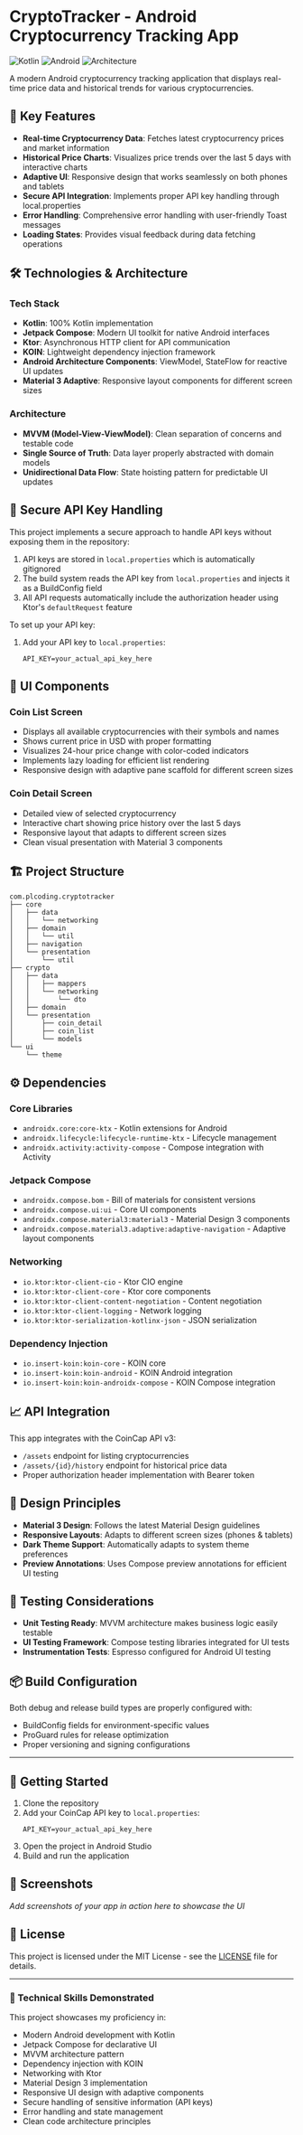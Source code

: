 # CryptoTracker - Android Cryptocurrency Tracking App

![Kotlin](https://img.shields.io/badge/Kotlin-100%25-orange) ![Android](https://img.shields.io/badge/Android-API--35-green) ![Architecture](https://img.shields.io/badge/Architecture-MVVM-blue)

A modern Android cryptocurrency tracking application that displays real-time price data and
historical trends for various cryptocurrencies.

## 🚀 Key Features

- **Real-time Cryptocurrency Data**: Fetches latest cryptocurrency prices and market information
- **Historical Price Charts**: Visualizes price trends over the last 5 days with interactive charts
- **Adaptive UI**: Responsive design that works seamlessly on both phones and tablets
- **Secure API Integration**: Implements proper API key handling through local.properties
- **Error Handling**: Comprehensive error handling with user-friendly Toast messages
- **Loading States**: Provides visual feedback during data fetching operations

## 🛠️ Technologies & Architecture

### Tech Stack

- **Kotlin**: 100% Kotlin implementation
- **Jetpack Compose**: Modern UI toolkit for native Android interfaces
- **Ktor**: Asynchronous HTTP client for API communication
- **KOIN**: Lightweight dependency injection framework
- **Android Architecture Components**: ViewModel, StateFlow for reactive UI updates
- **Material 3 Adaptive**: Responsive layout components for different screen sizes

### Architecture

- **MVVM (Model-View-ViewModel)**: Clean separation of concerns and testable code
- **Single Source of Truth**: Data layer properly abstracted with domain models
- **Unidirectional Data Flow**: State hoisting pattern for predictable UI updates

## 🔐 Secure API Key Handling

This project implements a secure approach to handle API keys without exposing them in the
repository:

1. API keys are stored in `local.properties` which is automatically gitignored
2. The build system reads the API key from `local.properties` and injects it as a BuildConfig field
3. All API requests automatically include the authorization header using Ktor's `defaultRequest`
   feature

To set up your API key:

1. Add your API key to `local.properties`:
   ```properties
   API_KEY=your_actual_api_key_here
   ```

## 📱 UI Components

### Coin List Screen

- Displays all available cryptocurrencies with their symbols and names
- Shows current price in USD with proper formatting
- Visualizes 24-hour price change with color-coded indicators
- Implements lazy loading for efficient list rendering
- Responsive design with adaptive pane scaffold for different screen sizes

### Coin Detail Screen

- Detailed view of selected cryptocurrency
- Interactive chart showing price history over the last 5 days
- Responsive layout that adapts to different screen sizes
- Clean visual presentation with Material 3 components

## 🏗️ Project Structure

```
com.plcoding.cryptotracker
├── core
│   ├── data
│   │   └── networking
│   ├── domain
│   │   └── util
│   ├── navigation
│   └── presentation
│       └── util
├── crypto
│   ├── data
│   │   ├── mappers
│   │   └── networking
│   │       └── dto
│   ├── domain
│   └── presentation
│       ├── coin_detail
│       ├── coin_list
│       └── models
└── ui
    └── theme
```

## ⚙️ Dependencies

### Core Libraries

- `androidx.core:core-ktx` - Kotlin extensions for Android
- `androidx.lifecycle:lifecycle-runtime-ktx` - Lifecycle management
- `androidx.activity:activity-compose` - Compose integration with Activity

### Jetpack Compose

- `androidx.compose.bom` - Bill of materials for consistent versions
- `androidx.compose.ui:ui` - Core UI components
- `androidx.compose.material3:material3` - Material Design 3 components
- `androidx.compose.material3.adaptive:adaptive-navigation` - Adaptive layout components

### Networking

- `io.ktor:ktor-client-cio` - Ktor CIO engine
- `io.ktor:ktor-client-core` - Ktor core components
- `io.ktor:ktor-client-content-negotiation` - Content negotiation
- `io.ktor:ktor-client-logging` - Network logging
- `io.ktor:ktor-serialization-kotlinx-json` - JSON serialization

### Dependency Injection

- `io.insert-koin:koin-core` - KOIN core
- `io.insert-koin:koin-android` - KOIN Android integration
- `io.insert-koin:koin-androidx-compose` - KOIN Compose integration

## 📈 API Integration

This app integrates with the CoinCap API v3:

- `/assets` endpoint for listing cryptocurrencies
- `/assets/{id}/history` endpoint for historical price data
- Proper authorization header implementation with Bearer token

## 🎨 Design Principles

- **Material 3 Design**: Follows the latest Material Design guidelines
- **Responsive Layouts**: Adapts to different screen sizes (phones & tablets)
- **Dark Theme Support**: Automatically adapts to system theme preferences
- **Preview Annotations**: Uses Compose preview annotations for efficient UI testing

## 🧪 Testing Considerations

- **Unit Testing Ready**: MVVM architecture makes business logic easily testable
- **UI Testing Framework**: Compose testing libraries integrated for UI tests
- **Instrumentation Tests**: Espresso configured for Android UI testing

## 📦 Build Configuration

Both debug and release build types are properly configured with:

- BuildConfig fields for environment-specific values
- ProGuard rules for release optimization
- Proper versioning and signing configurations

---

## 🚀 Getting Started

1. Clone the repository
2. Add your CoinCap API key to `local.properties`:
   ```properties
   API_KEY=your_actual_api_key_here
   ```
3. Open the project in Android Studio
4. Build and run the application

## 📱 Screenshots

*Add screenshots of your app in action here to showcase the UI*

## 📄 License

This project is licensed under the MIT License - see the [LICENSE](LICENSE) file for details.

---

### 💼 Technical Skills Demonstrated

This project showcases my proficiency in:

- Modern Android development with Kotlin
- Jetpack Compose for declarative UI
- MVVM architecture pattern
- Dependency injection with KOIN
- Networking with Ktor
- Material Design 3 implementation
- Responsive UI design with adaptive components
- Secure handling of sensitive information (API keys)
- Error handling and state management
- Clean code architecture principles